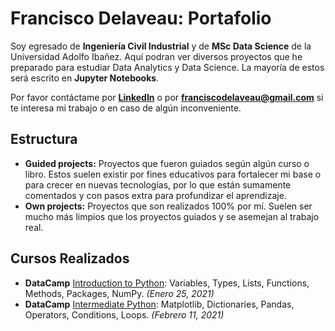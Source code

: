 # Francisco Delaveau: Portafolio

Soy egresado de **Ingeniería Civil Industrial** y de **MSc Data Science** de la Universidad Adolfo Ibañez.
Aquí podran ver diversos proyectos que he preparado para estudiar Data Analytics y Data Science. La mayoría de estos será escrito en **Jupyter Notebooks**.

Por favor contáctame por **[LinkedIn](https://www.linkedin.com/in/franciscojdo/)** o por **franciscodelaveau@gmail.com** si te interesa mi trabajo o en caso de algún inconveniente. 

## Estructura

 -  **Guided projects:** Proyectos que fueron guiados según algún curso o libro. Estos suelen existir por fines educativos para fortalecer mi base o para crecer en nuevas tecnologías, por lo que están sumamente comentados y con pasos extra para profundizar el aprendizaje.
 - **Own projects:** Proyectos que son realizados 100% por mí. Suelen ser mucho más limpios que los proyectos guiados y se asemejan al trabajo real.


## Cursos Realizados

- **DataCamp** [Introduction to Python](https://drive.google.com/file/d/1Pj16hk7PRKYtc5MBGmp2z7e2Bjtgr0jZ/view?usp=sharing): Variables, Types, Lists, Functions, Methods, Packages, NumPy. *(Enero 25, 2021)*
- **DataCamp** [Intermediate Python](https://drive.google.com/file/d/1QO7nywAnwJAEZLV_DEjAt2DBbkk1WlsB/view?usp=sharing): Matplotlib, Dictionaries, Pandas, Operators, Conditions, Loops. *(Febrero 11, 2021)*

